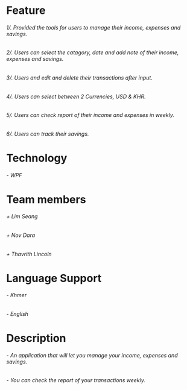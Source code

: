 
# Feature
###### 1/. Provided the tools for users to manage their income, expenses and savings.  
###### 2/. Users can select the catagory, date and add note of their income, expenses and savings. 
###### 3/. Users and edit and delete their transactions after input.
###### 4/. Users can select between 2 Currencies, USD & KHR.
###### 5/. Users can check report of their income and expenses in weekly.
###### 6/. Users can track their savings.
# Technology 
###### - WPF
# Team members
###### + Lim Seang 
###### + Nov Dara 
###### + Thavrith Lincoln
# Language Support 
###### - Khmer 
###### - English 
# Description 
###### - An application that will let you manage your income, expenses and savings.
###### - You can check the report of your transactions weekly.                                                               


